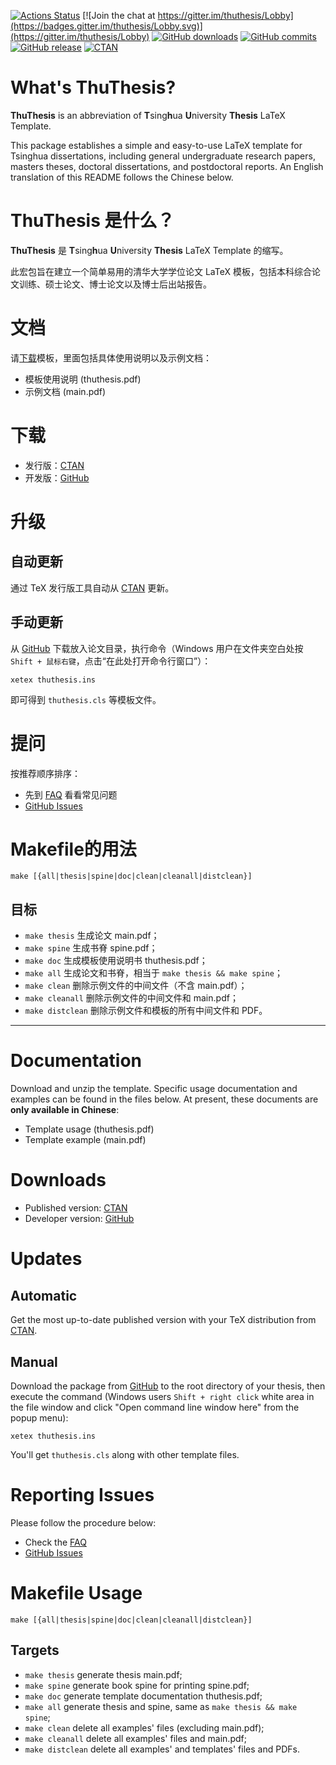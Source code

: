 [![Actions Status](https://github.com/xueruini/thuthesis/workflows/Test/badge.svg)](https://github.com/xueruini/thuthesis/actions)
[![Join the chat at https://gitter.im/thuthesis/Lobby](https://badges.gitter.im/thuthesis/Lobby.svg)](https://gitter.im/thuthesis/Lobby)
[![GitHub downloads](https://img.shields.io/github/downloads/xueruini/thuthesis/total)](https://github.com/xueruini/thuthesis/releases)
[![GitHub commits](https://img.shields.io/github/commits-since/xueruini/thuthesis/latest)](https://github.com/xueruini/thuthesis/commits/master)
[![GitHub release](https://img.shields.io/github/v/release/xueruini/thuthesis)](https://github.com/xueruini/thuthesis/releases/latest)
[![CTAN](https://img.shields.io/ctan/v/thuthesis)](https://www.ctan.org/pkg/thuthesis)

# What's ThuThesis?
**ThuThesis** is an abbreviation of **T**sing**h**ua **U**niversity **Thesis** LaTeX Template.

This package establishes a simple and easy-to-use LaTeX template for Tsinghua dissertations, including general undergraduate research papers, masters theses, doctoral dissertations, and postdoctoral reports. An English translation of this README follows the Chinese below.


# ThuThesis 是什么？
**ThuThesis** 是 **T**sing**h**ua **U**niversity **Thesis** LaTeX Template 的缩写。

此宏包旨在建立一个简单易用的清华大学学位论文 LaTeX 模板，包括本科综合论文训练、硕士论文、博士论文以及博士后出站报告。

# 文档
请[下载](https://github.com/xueruini/thuthesis/releases)模板，里面包括具体使用说明以及示例文档：

* 模板使用说明 (thuthesis.pdf)
* 示例文档 (main.pdf)

# 下载
* 发行版：[CTAN](https://www.ctan.org/pkg/thuthesis)
* 开发版：[GitHub](https://github.com/xueruini/thuthesis)

# 升级
## 自动更新
通过 TeX 发行版工具自动从 [CTAN](https://www.ctan.org/pkg/thuthesis) 更新。

## 手动更新
从 [GitHub](https://github.com/xueruini/thuthesis) 下载放入论文目录，执行命令（Windows 用户在文件夹空白处按 `Shift + 鼠标右键`，点击“在此处打开命令行窗口”）：

```shell
xetex thuthesis.ins
```

即可得到 `thuthesis.cls` 等模板文件。

# 提问
按推荐顺序排序：

* 先到 [FAQ](https://github.com/xueruini/thuthesis/wiki/FAQ) 看看常见问题
* [GitHub Issues](https://github.com/xueruini/thuthesis/issues)

# Makefile的用法

```shell
make [{all|thesis|spine|doc|clean|cleanall|distclean}]
```

## 目标
* `make thesis`    生成论文 main.pdf；
* `make spine`     生成书脊 spine.pdf；
* `make doc`       生成模板使用说明书 thuthesis.pdf；
* `make all`       生成论文和书脊，相当于 `make thesis && make spine`；
* `make clean`     删除示例文件的中间文件（不含 main.pdf）；
* `make cleanall`  删除示例文件的中间文件和 main.pdf；
* `make distclean` 删除示例文件和模板的所有中间文件和 PDF。

---

# Documentation
Download and unzip the template. Specific usage documentation and examples can be found in the files below. At present, these documents are <b>only available in Chinese</b>:
* Template usage (thuthesis.pdf)
* Template example (main.pdf)

# Downloads
* Published version: [CTAN](https://www.ctan.org/pkg/thuthesis)
* Developer version: [GitHub](https://github.com/xueruini/thuthesis)

# Updates
## Automatic
Get the most up-to-date published version with your TeX distribution from [CTAN](https://www.ctan.org/pkg/thuthesis).

## Manual
Download the package from [GitHub](https://github.com/xueruini/thuthesis) to the root directory of your thesis, then execute the command (Windows users `Shift + right click` white area in the file window and click "Open command line window here" from the popup menu):

```shell
xetex thuthesis.ins
```

You'll get `thuthesis.cls` along with other template files.

# Reporting Issues
Please follow the procedure below:

* Check the [FAQ](https://github.com/xueruini/thuthesis/wiki/FAQ)
* [GitHub Issues](https://github.com/xueruini/thuthesis/issues)

# Makefile Usage

```shell
make [{all|thesis|spine|doc|clean|cleanall|distclean}]
```

## Targets
* `make thesis`    generate thesis main.pdf;
* `make spine`     generate book spine for printing spine.pdf;
* `make doc`       generate template documentation thuthesis.pdf;
* `make all`       generate thesis and spine, same as `make thesis && make spine`;
* `make clean`     delete all examples' files (excluding main.pdf);
* `make cleanall`  delete all examples' files and main.pdf;
* `make distclean` delete all examples' and templates' files and PDFs.
